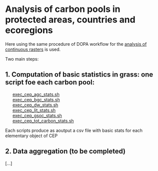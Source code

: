 # Analysis of carbon pools in protected areas, countries and ecoregions  

Here using the same procedure of DOPA workflow for the [analysis of continuous rasters](https://github.com/giacomo-gcad/dopa_workflow/tree/master/cep_analysis#CONTINUOUS_RASTERS) is used.  

Two main steps:  

## 1. Computation of basic statistics in grass: one script foe each carbon pool:  
&nbsp;&nbsp;&nbsp;&nbsp;&nbsp;&nbsp;[exec_cep_agc_stats.sh](./c_analysis/exec_cep_agc_stats.sh)  
&nbsp;&nbsp;&nbsp;&nbsp;&nbsp;&nbsp;[exec_cep_bgc_stats.sh](./c_analysis/exec_cep_bgc_stats.sh)  
&nbsp;&nbsp;&nbsp;&nbsp;&nbsp;&nbsp;[exec_cep_dw_stats.sh](./c_analysis/exec_cep_dw_stats.sh)  
&nbsp;&nbsp;&nbsp;&nbsp;&nbsp;&nbsp;[exec_cep_lit_stats.sh](./c_analysis/exec_cep_lit_stats.sh)  
&nbsp;&nbsp;&nbsp;&nbsp;&nbsp;&nbsp;[exec_cep_gsoc_stats.sh](./c_analysis/exec_cep_gsoc_stats.sh)  
&nbsp;&nbsp;&nbsp;&nbsp;&nbsp;&nbsp;[exec_cep_tot_carbon_stats.sh](./c_analysis/exec_cep_tot_carbon_stats.sh)  

Each scripts produce as aoutput a csv file with basic stats for each elementary object of CEP  


## 2. Data aggregation (to be completed)  

[...]

